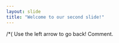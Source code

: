 ```yaml
---
layout: slide
title: "Welcome to our second slide!"
---
```

/*(
Use the left arrow to go back!
Comment.
